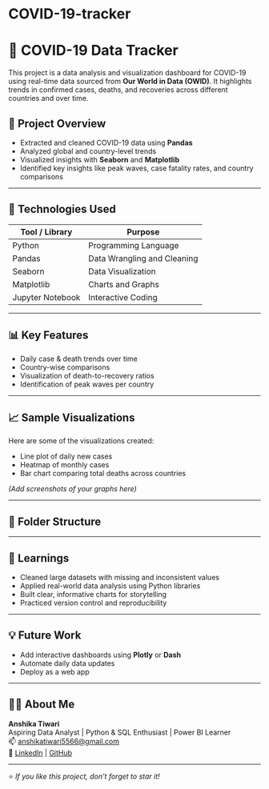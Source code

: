 # COVID-19-tracker
# 🦠 COVID-19 Data Tracker

This project is a data analysis and visualization dashboard for COVID-19 using real-time data sourced from **Our World in Data (OWID)**. It highlights trends in confirmed cases, deaths, and recoveries across different countries and over time.

## 📌 Project Overview

- Extracted and cleaned COVID-19 data using **Pandas**
- Analyzed global and country-level trends
- Visualized insights with **Seaborn** and **Matplotlib**
- Identified key insights like peak waves, case fatality rates, and country comparisons

---

## 🚀 Technologies Used

| Tool / Library | Purpose                      |
|----------------|------------------------------|
| Python         | Programming Language         |
| Pandas         | Data Wrangling and Cleaning  |
| Seaborn        | Data Visualization           |
| Matplotlib     | Charts and Graphs            |
| Jupyter Notebook | Interactive Coding         |

---

## 📊 Key Features

- Daily case & death trends over time
- Country-wise comparisons
- Visualization of death-to-recovery ratios
- Identification of peak waves per country

---

## 📈 Sample Visualizations

Here are some of the visualizations created:

- Line plot of daily new cases
- Heatmap of monthly cases
- Bar chart comparing total deaths across countries

*(Add screenshots of your graphs here)*

---

## 📂 Folder Structure



---

## 🧠 Learnings

- Cleaned large datasets with missing and inconsistent values
- Applied real-world data analysis using Python libraries
- Built clear, informative charts for storytelling
- Practiced version control and reproducibility

---

## 💡 Future Work

- Add interactive dashboards using **Plotly** or **Dash**
- Automate daily data updates
- Deploy as a web app

---

## 🙋‍♀️ About Me

**Anshika Tiwari**  
Aspiring Data Analyst | Python & SQL Enthusiast | Power BI Learner  
📫 [anshikatiwari5566@gmail.com](mailto:anshikatiwari5566@gmail.com)  
🔗 [LinkedIn](https://www.linkedin.com/in/anshika-tiwari-246133217/) | [GitHub](https://github.com/anshika000333)

---

⭐ *If you like this project, don’t forget to star it!*
